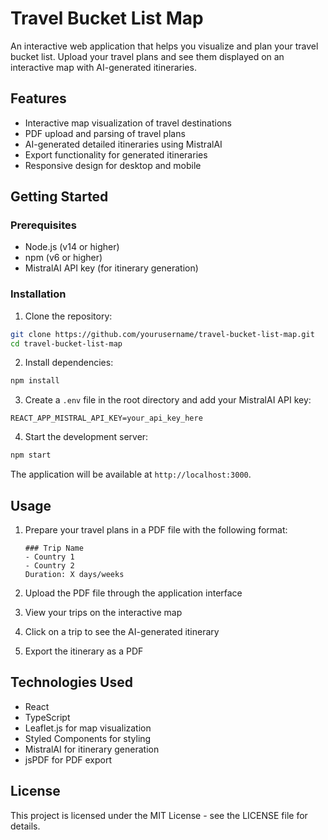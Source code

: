 # Travel Bucket List Map

An interactive web application that helps you visualize and plan your travel bucket list. Upload your travel plans and see them displayed on an interactive map with AI-generated itineraries.

## Features

- Interactive map visualization of travel destinations
- PDF upload and parsing of travel plans
- AI-generated detailed itineraries using MistralAI
- Export functionality for generated itineraries
- Responsive design for desktop and mobile

## Getting Started

### Prerequisites

- Node.js (v14 or higher)
- npm (v6 or higher)
- MistralAI API key (for itinerary generation)

### Installation

1. Clone the repository:
```bash
git clone https://github.com/yourusername/travel-bucket-list-map.git
cd travel-bucket-list-map
```

2. Install dependencies:
```bash
npm install
```

3. Create a `.env` file in the root directory and add your MistralAI API key:
```
REACT_APP_MISTRAL_API_KEY=your_api_key_here
```

4. Start the development server:
```bash
npm start
```

The application will be available at `http://localhost:3000`.

## Usage

1. Prepare your travel plans in a PDF file with the following format:
   ```
   ### Trip Name
   - Country 1
   - Country 2
   Duration: X days/weeks
   ```

2. Upload the PDF file through the application interface
3. View your trips on the interactive map
4. Click on a trip to see the AI-generated itinerary
5. Export the itinerary as a PDF

## Technologies Used

- React
- TypeScript
- Leaflet.js for map visualization
- Styled Components for styling
- MistralAI for itinerary generation
- jsPDF for PDF export

## License

This project is licensed under the MIT License - see the LICENSE file for details. 